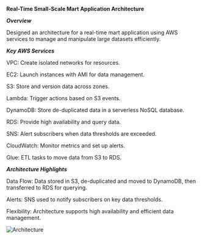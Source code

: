 **Real-Time Small-Scale Mart Application Architecture**

***Overview***

Designed an architecture for a real-time mart application using AWS services to manage and manipulate large datasets efficiently.

***Key AWS Services***

VPC: Create isolated networks for resources.

EC2: Launch instances with AMI for data management.

S3: Store and version data across zones.

Lambda: Trigger actions based on S3 events.

DynamoDB: Store de-duplicated data in a serverless NoSQL database.

RDS: Provide high availability and query data.

SNS: Alert subscribers when data thresholds are exceeded.

CloudWatch: Monitor metrics and set up alerts.

Glue: ETL tasks to move data from S3 to RDS.

***Architecture Highlights***

Data Flow: Data stored in S3, de-duplicated and moved to DynamoDB, then transferred to RDS for querying.

Alerts: SNS used to notify subscribers on key data thresholds.

Flexibility: Architecture supports high availability and efficient data management.

![Architecture](https://github.com/user-attachments/assets/52e86327-a15c-4787-b047-c2155ca781bc)
